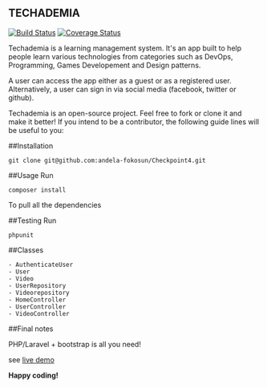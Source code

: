 ## TECHADEMIA

[![Build Status](https://travis-ci.org/andela-fokosun/Checkpoint4.svg)](https://travis-ci.org/andela-fokosun/Checkpoint4)
[![Coverage Status](https://coveralls.io/repos/andela-fokosun/Checkpoint4/badge.svg?branch=master&service=github)](https://coveralls.io/github/andela-fokosun/Checkpoint4?branch=master)

Techademia is a learning management system. It's an app built to help people learn various technologies from categories such as DevOps, Programming, Games Developement and Design patterns. 

A user can access the app either as a guest or as a registered user. Alternatively, a user can sign in via social media (facebook, twitter or github).

Techademia is an open-source project. Feel free to fork or clone it and make it better! If you intend to be a contributor, the following guide lines will be useful to you:

##Installation

    git clone git@github.com:andela-fokosun/Checkpoint4.git

##Usage
Run

    composer install

To pull all the dependencies

##Testing
Run

    phpunit

##Classes

    - AuthenticateUser
    - User
    - Video
    - UserRepository
    - Videorepository
    - HomeController
    - UserController
    - VideoController


##Final notes

PHP/Laravel + bootstrap is all you need!

see [live demo](http://techademia.herokuapp.com/)

**Happy coding!**
